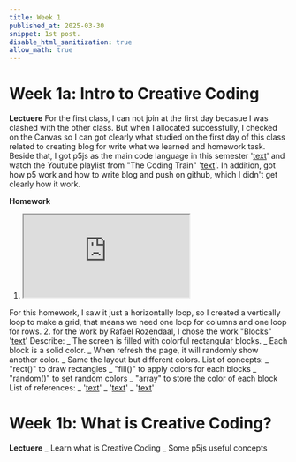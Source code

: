 ```yaml
---
title: Week 1 
published_at: 2025-03-30
snippet: 1st post.
disable_html_sanitization: true
allow_math: true
---
```


# Week 1a: Intro to Creative Coding

**Lectuere**
 For the first class, I can not join at the first day becasue I was clashed with the other class. But when I allocated successfully, I checked on the Canvas so I can got clearly what studied on the first day of this class related to creating blog for write what we learned and homework task. Beside that, I got p5js as the main code language in this semester '[text](https://editor.p5js.org/)' and watch the Youtube playlist from "The Coding Train" '[text](https://www.youtube.com/playlist?list=PLRqwX-V7Uu6Zy51Q-x9tMWIv9cueOFTFA)'. In addition, got how p5 work and how to write blog and push on github, which I didn't get clearly how it work.

**Homework**
1. <iframe id="grid homework 1" src="https://editor.p5js.org/huynhnamkevin123/full/XgmPtoPvV"></iframe>
For this homework, I saw it just a horizontally loop, so I created a vertically loop to make a grid, that means we need one loop for columns and one loop for rows.
2. for the work by Rafael Rozendaal, I chose the work "Blocks" '[text](https://www.newrafael.com/blocks/)'
Describe: 
_ The screen is filled with colorful rectangular blocks.
_ Each block is a solid color.
_ When refresh the page, it will randomly show another color.
_ Same the layout but different colors.
List of concepts: 
_ "rect()" to draw rectangles 
_ "fill()" to apply colors for each blocks
_ "random()" to set random colors 
_ "array" to store the color of each block 
List of references:
_ '[text](https://p5js.org/reference/p5/fill/)'
_ '[text](https://p5js.org/reference/p5/for/)'
_ '[text](https://p5js.org/reference/p5/random/)'

# Week 1b: What is Creative Coding?

**Lectuere**
_ Learn what is Creative Coding 
_ Some p5js useful concepts 
